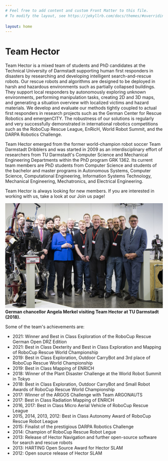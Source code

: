 ```yaml
---
# Feel free to add content and custom Front Matter to this file.
# To modify the layout, see https://jekyllrb.com/docs/themes/#overriding-theme-defaults

layout: home
---
```


# Team Hector

Team Hector is a mixed team of students and PhD candidates at the Technical University of Darmstadt supporting human first responders in disasters by researching and developing intelligent search-and-rescue robots.
Our rescue robots and algorithms are designed to be deployed in harsh and hazardous environments such as partially collapsed buildings. They support local responders by autonomously exploring unknown environments, performing manipulation tasks, creating 2D and 3D maps, and generating a situation overview with localized victims and hazard materials.
We develop and evaluate our methods tightly coupled to actual first responders in research projects such as the German Center for Rescue Robotics and emergenCITY. 
The robustness of our solutions is regularly and very successfully demonstrated in international robotics competitions such as the RoboCup Rescue League, EnRicH, World Robot Summit, and the DARPA Robotics Challenge.

Team Hector emerged from the former world-champion robot soccer Team Darmstadt Dribblers and was started in 2009 as an interdisciplinary effort of researchers from TU Darmstadt's Computer Science and Mechanical Engineering Departments within the PhD program GRK 1362. Its current team members are PhD students from Computer Science and students of the bachelor and master programs in Autonomous Systems, Computer Science, Computational Engineering, Information Systems Technology, Mechanical Engineering, Mechatronics, and Electrical Engineering. 

Team Hector is always looking for new members. If you are interested in working with us, take a look at our Join us page!

![Press Photo of Team Hector with former German chancellor Angela Merkel.](/assets/images/team_hector_group_picture_small.jpg)  
**German chancellor Angela Merkel visiting Team Hector at TU Darmstadt (2018).**

Some of the team's achievements are:

* 2021: Winner and Best in Class Exploration of the RoboCup Rescue German Open DRZ Edition   
* 2021: Best in Class Dexterity and Best in Class Exploration and Mapping of RoboCup Rescue World Championship
* 2019: Best in Class Exploration, Outdoor CarryBot and 3rd place of RoboCup Rescue World Championship
* 2019: Best in Class Mapping of ENRICH
* 2018: Winner of the Plant Disaster Challenge at the World Robot Summit in Tokyo
* 2018: Best in Class Exploration, Outdoor CarryBot and Small Robot Awards of RoboCup Rescue World Championship
* 2017: Winner of the ARGOS Challenge with Team ARGONAUTS
* 2017: Best in Class Radiation Mapping of ENRICH
* 2016, 2017: Best in Class Micro Aerial Vehicle of RoboCup Rescue League
* 2015, 2014, 2013, 2012: Best in Class Autonomy Award of RoboCup Rescue Robot League 
* 2015: Finalist of the prestigious DARPA Robotics Challenge
* 2014: Champion of RoboCup Rescue Robot Legue
* 2013: Release of Hector Navigation and further open-source software for search and rescue robots
* 2013: HARTING Open Source Award for Hector SLAM
* 2012: Open source release of Hector SLAM
